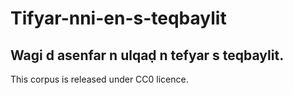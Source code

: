 # Tifyar-nni-en-s-teqbaylit
Wagi d asenfar n ulqaḍ n tefyar s teqbaylit.
------------------------------
This corpus is released under CC0 licence.

